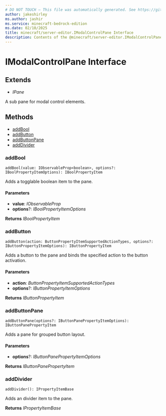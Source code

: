 ```yaml
---
# DO NOT TOUCH — This file was automatically generated. See https://github.com/mojang/minecraftapidocsgenerator to modify descriptions, examples, etc.
author: jakeshirley
ms.author: jashir
ms.service: minecraft-bedrock-edition
ms.date: 02/10/2025
title: minecraft/server-editor.IModalControlPane Interface
description: Contents of the @minecraft/server-editor.IModalControlPane class.
---
```

# IModalControlPane Interface

## Extends
- *IPane*

A sub pane for modal control elements.

## Methods
- [addBool](#addbool)
- [addButton](#addbutton)
- [addButtonPane](#addbuttonpane)
- [addDivider](#adddivider)

### **addBool**
`
addBool(value: IObservableProp<boolean>, options?: IBoolPropertyItemOptions): IBoolPropertyItem
`

Adds a togglable boolean item to the pane.

#### **Parameters**
- **value**: *IObservableProp<boolean>*
- **options**?: *IBoolPropertyItemOptions*

**Returns** *IBoolPropertyItem*

### **addButton**
`
addButton(action: ButtonPropertyItemSupportedActionTypes, options?: IButtonPropertyItemOptions): IButtonPropertyItem
`

Adds a button to the pane and binds the specified action to the button activation.

#### **Parameters**
- **action**: *ButtonPropertyItemSupportedActionTypes*
- **options**?: *IButtonPropertyItemOptions*

**Returns** *IButtonPropertyItem*

### **addButtonPane**
`
addButtonPane(options?: IButtonPanePropertyItemOptions): IButtonPanePropertyItem
`

Adds a pane for grouped button layout.

#### **Parameters**
- **options**?: *IButtonPanePropertyItemOptions*

**Returns** *IButtonPanePropertyItem*

### **addDivider**
`
addDivider(): IPropertyItemBase
`

Adds an divider item to the pane.

**Returns** *IPropertyItemBase*
